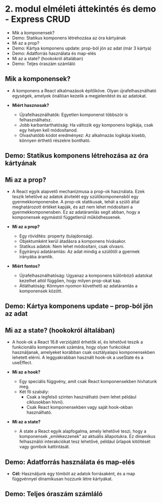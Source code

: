 # 2. modul elméleti áttekintés és demo - Express CRUD

- Mik a komponensek?
- Demo: Statikus komponens létrehozása az óra kártyának
- Mi az a prop?
- Demo: Kártya komponens update: prop-ból jön az adat (már 3 kártya)
- Demo: Adatforrás használata és map-elés
- Mi az a state? (hookokról általában)
- Demo: Teljes óraszám számláló

## Mik a komponensek?

- A komponens a React alkalmazások építőköve. Olyan újrafelhasználható egységek, amelyek önállóan kezelik a megjelenítést és az adatokat.

- **Miért hasznosak?**
  - Újrafelhasználhatók: Egyetlen komponenst többször is felhasználhatsz.
  - Jobb karbantarthatóság: Ha változik egy komponens logikája, csak egy helyen kell módosítanod.
  - Olvashatóbb kódot eredményez: Az alkalmazás logikája kisebb, könnyen érthető részekre bontható.

## Demo: Statikus komponens létrehozása az óra kártyának

## Mi az a prop?

- A React egyik alapvető mechanizmusa a prop-ok használata. Ezek teszik lehetővé az adatok átvitelét egy szülőkomponensből egy gyermekkomponensbe. A prop-ok statikusak, tehát a szülő által meghatározott értéket kapják, és azt nem lehet módosítani a gyermekkomponensben. Ez az adatáramlás segít abban, hogy a komponensek egymástól függetlenül működhessenek.

- **Mi az a prop?**

  - Egy rövidítés: property (tulajdonság).
  - Objektumként kerül átadásra a komponens hívásakor.
  - Statikus adatok: Nem lehet módosítani, csak olvasni.
  - Egyirányú adatáramlás: Az adat mindig a szülőtől a gyermek irányába áramlik.

- **Miért fontos?**
  - Újrafelhasználhatóság: Ugyanaz a komponens különböző adatokat kezelhet attól függően, hogy milyen prop-okat kap.
  - Átláthatóság: Könnyen nyomon követhető az adatáramlás a komponensek között.

## Demo: Kártya komponens update – prop-ból jön az adat

## Mi az a state? (hookokról általában)

- A hook-ok a React 16.8 verziójától érhetők el, és lehetővé teszik a funkcionális komponensek számára, hogy olyan funkciókat használjanak, amelyeket korábban csak osztályalapú komponensekben lehetett elérni. A leggyakrabban használt hook-ok a useState és a useEffect.

- **Mi az a hook?**

  - Egy speciális függvény, amit csak React komponensekben hívhatunk meg.
  - Két fő szabály:
    - Csak a legfelső szinten használható (nem lehet például ciklusokban hívni).
    - Csak React komponensekben vagy saját hook-okban használható.

- **Mi az a state?**
  - A state a React egyik alapfogalma, amely lehetővé teszi, hogy a komponensek „emlékezzenek” az aktuális állapotukra. Ez dinamikus felhasználói interakciókat tesz lehetővé, például űrlapok kitöltését vagy gombok kattintását.

## Demo: Adatforrás használata és map-elés

- **Cél:** Használjunk egy tömböt az adatok forrásaként, és a map függvénnyel dinamikusan hozzunk létre kártyákat.

## Demo: Teljes óraszám számláló
